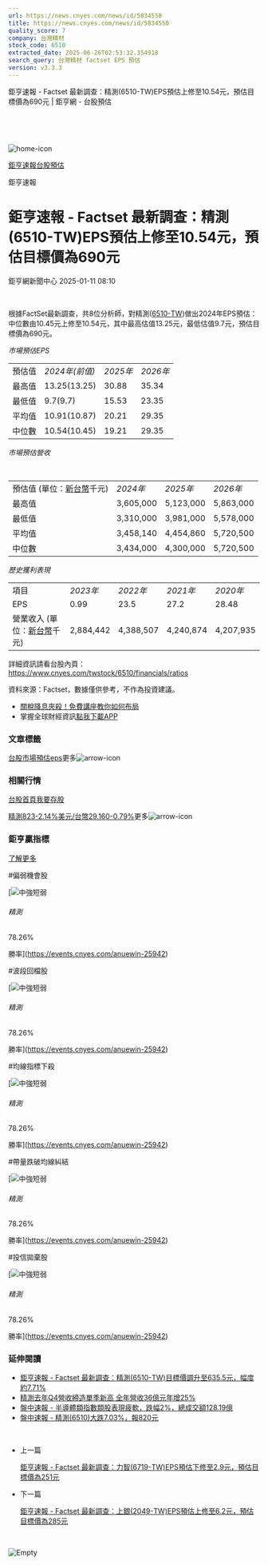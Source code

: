```yaml
---
url: https://news.cnyes.com/news/id/5834550
title: https://news.cnyes.com/news/id/5834550
quality_score: 7
company: 台灣精材
stock_code: 6510
extracted_date: 2025-06-26T02:53:32.354918
search_query: 台灣精材 factset EPS 預估
version: v3.3.3
---
```


鉅亨速報 - Factset 最新調查：精測(6510-TW)EPS預估上修至10.54元，預估目標價為690元 | 鉅亨網 - 台股預估

‌

‌

![home-icon](/assets/icons/breadCrumb/symbol-icon-home.svg)

[鉅亨速報](/news/cat/anue_live)[台股預估](/news/cat/tw_forecast)

鉅亨速報

# 鉅亨速報 - Factset 最新調查：精測(6510-TW)EPS預估上修至10.54元，預估目標價為690元

鉅亨網新聞中心 2025-01-11 08:10

‌

根據FactSet最新調查，共8位分析師，對精測([6510-TW](https://www.cnyes.com/twstock/6510))做出2024年EPS預估：中位數由10.45元上修至10.54元，其中最高估值13.25元，最低估值9.7元，預估目標價為690元。

*市場預估EPS*

|  |  |  |  |
| --- | --- | --- | --- |
| 預估值 | *2024年(前值)* | *2025年* | *2026年* |
| 最高值 | 13.25(13.25) | 30.88 | 35.34 |
| 最低值 | 9.7(9.7) | 15.53 | 23.35 |
| 平均值 | 10.91(10.87) | 20.21 | 29.35 |
| 中位數 | 10.54(10.45) | 19.21 | 29.35 |

*市場預估營收*

‌

|  |  |  |  |
| --- | --- | --- | --- |
| 預估值 (單位：[新台幣](https://invest.cnyes.com/forex/detail/usdtwd)千元) | *2024年* | *2025年* | *2026年* |
| 最高值 | 3,605,000 | 5,123,000 | 5,863,000 |
| 最低值 | 3,310,000 | 3,981,000 | 5,578,000 |
| 平均值 | 3,458,140 | 4,454,860 | 5,720,500 |
| 中位數 | 3,434,000 | 4,300,000 | 5,720,500 |

*歷史獲利表現*

|  |  |  |  |  |
| --- | --- | --- | --- | --- |
| 項目 | *2023年* | *2022年* | *2021年* | *2020年* |
| EPS | 0.99 | 23.5 | 27.2 | 28.48 |
| 營業收入 (單位：[新台幣](https://invest.cnyes.com/forex/detail/usdtwd)千元) | 2,884,442 | 4,388,507 | 4,240,874 | 4,207,935 |

詳細資訊請看台股內頁：  
<https://www.cnyes.com/twstock/6510/financials/ratios>

資料來源：Factset，數據僅供參考，不作為投資建議。

* [關稅降息夾殺！免費講座教你如何布局](https://www.rsc.com.tw/Cnyes_RSC/SeminarBooking2025InvestmentOutlook.aspx?utm_source=anue&utm_medium=usstocks_end)
* 掌握全球財經資訊[點我下載APP](http://www.cnyes.com/app/?utm_source=mweb&utm_medium=HamMenuBanner&utm_campaign=fixed&utm_content=entr)

### 文章標籤

[台股](https://news.cnyes.com/tag/台股 "台股")[市場預估](https://news.cnyes.com/tag/市場預估 "市場預估")[eps](https://news.cnyes.com/tag/eps "eps")更多![arrow-icon](/assets/icons/arrows/arrow-down.svg)

### 相關行情

[台股首頁](https://www.cnyes.com/twstock)[我要存股](https://supr.link/8OHaU)

[精測823-2.14%](https://www.cnyes.com/twstock/6510)[美元/台幣29.160-0.79%](https://invest.cnyes.com/forex/detail/USDTWD)更多![arrow-icon](/assets/icons/arrows/arrow-down.svg)

### 鉅亨贏指標

[了解更多](https://events.cnyes.com/anuewin-25942)

#偏弱機會股

[![中強短弱](/assets/icons/win-indicator/long-to-short.svg)

###### 精測

78.26%

勝率](https://events.cnyes.com/anuewin-25942)

#波段回檔股

[![中強短弱](/assets/icons/win-indicator/long-to-short.svg)

###### 精測

78.26%

勝率](https://events.cnyes.com/anuewin-25942)

#均線指標下殺

[![中強短弱](/assets/icons/win-indicator/long-to-short.svg)

###### 精測

78.26%

勝率](https://events.cnyes.com/anuewin-25942)

#帶量跌破均線糾結

[![中強短弱](/assets/icons/win-indicator/long-to-short.svg)

###### 精測

78.26%

勝率](https://events.cnyes.com/anuewin-25942)

#投信拋棄股

[![中強短弱](/assets/icons/win-indicator/long-to-short.svg)

###### 精測

78.26%

勝率](https://events.cnyes.com/anuewin-25942)

### 延伸閱讀

* [鉅亨速報 - Factset 最新調查：精測(6510-TW)目標價調升至635.5元，幅度約7.71%](/news/id/5832939)
* [精測去年Q4營收締造單季新高 全年營收36億元年增25%](/news/id/5825559)
* [盤中速報 - 半導體類指數類股表現疲軟，跌幅2%，總成交額128.19億](/news/id/5824183)
* [盤中速報 - 精測(6510)大跌7.03%，報820元](/news/id/5824129)

‌

* 上一篇

  [鉅亨速報 - Factset 最新調查：力智(6719-TW)EPS預估下修至2.9元，預估目標價為251元](/news/id/5834718)
* 下一篇

  [鉅亨速報 - Factset 最新調查：上銀(2049-TW)EPS預估上修至6.2元，預估目標價為285元](/news/id/5834439)

‌

![Empty](/assets/icons/skeleton/empty-image.svg)

‌